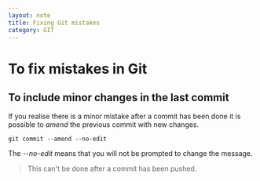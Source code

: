 ```yaml
---
layout: note
title: Fixing Git mistakes
category: GIT
---
```


# To fix mistakes in Git
## To include minor changes in the last commit
If you realise there is a minor mistake after a commit has 
been done it is possible to *amend* the previous commit with new changes.
```
git commit --amend --no-edit
```
The *--no-edit* means that you will not be prompted to change the message.

> This can't be done after a commit has been pushed.